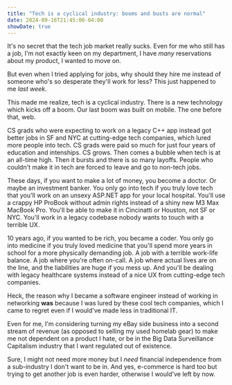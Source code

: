 ```yaml
---
title: "Tech is a cyclical industry: booms and busts are normal"
date: 2024-09-16T21:45:00-04:00
showDate: true
---
```


It's no secret that the tech job market really sucks. Even for me who still has a
job, I'm not exactly keen on my department, I have *many* reservations about my
product, I wanted to move on.

But even when I tried applying for jobs, why should they hire me instead of
someone who's so desperate they'll work for less? This just happened to me
*last week*.

This made me realize, tech is a cyclical industry. There is a new technology
which kicks off a boom. Our last boom was built on mobile. The one before that,
web.

CS grads who were expecting to work on a legacy C++ app instead got better jobs
in SF and NYC at cutting-edge tech companies, which lured more people into tech.
CS grads were paid so much for just four years of education and intenships. CS
grows. Then comes a bubble when tech is at an all-time high. Then it bursts and
there is so many layoffs. People who couldn't make it in tech are forced to leave
and go to non-tech jobs.

These days, if you want to make a lot of money, you become a doctor. Or maybe an
investment banker. You only go into tech if you truly love tech that you'll work
on an unsexy ASP.NET app for your local hospital. You'll use a crappy HP ProBook
without admin rights instead of a shiny new M3 Max MacBook Pro. You'll be able to
make it in Cincinatti or Houston, not SF or NYC. You'll work in a legacy codebase
nobody wants to touch with a terrible UX.

10 years ago, if you wanted to be rich, you became a coder. You only go into
medicine if you truly loved medicine that you'll spend more years in school for a
more physically demanding job. A job with a terrible work-life balance. A job
where you're often on-call. A job where actual lives are on the line, and the
liabilities are huge if you mess up. And you'll be dealing with legacy healthcare
systems instead of a nice UX from cutting-edge tech companies.

Heck, the reason why I became a software engineer instead of working in
networking **was** because I was lured by these cool tech companies, which I came
to regret even if I would've made less in traditional IT.

Even for me, I'm considering turning my eBay side business into a second stream
of revenue (as opposed to selling my used homelab gear) to make me not dependent
on a product I hate, or be in the Big Data Surveillance Capitalism industry that
I want regulated out of existence.

Sure, I might not need more money but I *need* financial independence from a
sub-industry I don't want to be in. And yes, e-commerce is hard too but trying to
get another job is even harder, otherwise I would've left by now.
